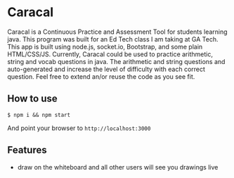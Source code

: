 
# Caracal

Caracal is a Continuous Practice and Assessment Tool for students learning java. This program was built for an Ed Tech class I am taking at GA Tech. This app is built using node.js, socket.io, Bootstrap, and some plain HTML/CSS/JS. Currently, Caracal could be used to practice arithmetic, string and vocab questions in java. The arithmetic and string questions and auto-generated and increase the level of difficulty with each correct question. Feel free to extend an/or reuse the code as you see fit.

## How to use

```
$ npm i && npm start
```

And point your browser to `http://localhost:3000`

## Features

- draw on the whiteboard and all other users will see you drawings live
